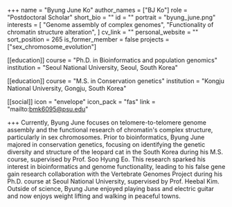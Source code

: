 +++
name = "Byung June Ko"
author_names = ["BJ Ko"]
role = "Postdoctoral Scholar"
short_bio = ""
id = ""
portrait = "byung_june.png"
interests = [
  "Genome assembly of complex genomes",
  "Functionality of chromatin structure alteration",
]
cv_link = ""
personal_website = ""
sort_position = 265
is_former_member = false
projects = ["sex_chromosome_evolution"]

[[education]]
  course = "Ph.D. in Bioinformatics and population genomics"
  institution = "Seoul National University, Seoul, South Korea"

[[education]]
  course = "M.S. in Conservation genetics"
  institution = "Kongju National University, Gongju, South Korea"

[[social]]
    icon = "envelope"
    icon_pack = "fas"
    link = "mailto:bmk6095@psu.edu"

+++
Currently, Byung June focuses on telomere-to-telomere genome assembly and the functional research of chromatin's complex structure, particularly in sex chromosomes. Prior to bioinformatics, Byung June majored in conservation genetics, focusing on identifying the genetic diversity and structure of the leopard cat in the South Korea during his M.S. course, supervised by Prof. Soo Hyung Eo. This research sparked his interest in bioinformatics and genome functionality, leading to his false gene gain research collaboration with the Vertebrate Genomes Project during his Ph.D. course at Seoul National University, supervised by Prof. Heebal Kim. Outside of science, Byung June enjoyed playing bass and electric guitar and now enjoys weight lifting and walking in peaceful towns. 
